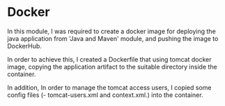 # Docker

In this module, I was required to create a docker image for deploying the java application from 'Java and Maven' module, and pushing the image to DockerHub.

In order to achieve this, I created a Dockerfile that using tomcat docker image, copying the application artifact to the suitable directory inside the container.

In addition, In order to manage the tomcat access users, I copied some config files (- tomcat-users.xml and context.xml.) into the container.
